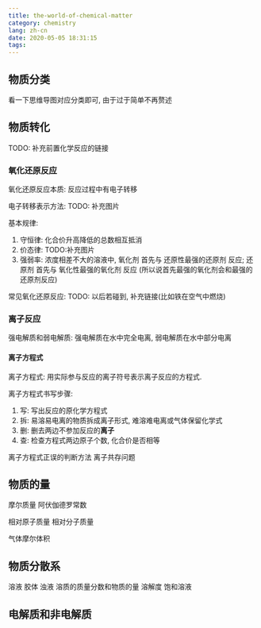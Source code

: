 ```yaml
---
title: the-world-of-chemical-matter
category: chemistry
lang: zh-cn
date: 2020-05-05 18:31:15
tags:
---
```


## 物质分类

看一下思维导图对应分类即可, 由于过于简单不再赘述

## 物质转化

TODO: 补充前置化学反应的链接

### 氧化还原反应

氧化还原反应本质: 反应过程中有电子转移

电子转移表示方法: TODO: 补充图片

基本规律:
1. 守恒律: 化合价升高降低的总数相互抵消
2. 价态律: TODO:补充图片
3. 强弱率: 浓度相差不大的溶液中, 氧化剂 首先与 还原性最强的还原剂 反应; 还原剂 首先与 氧化性最强的氧化剂 反应 (所以说首先最强的氧化剂会和最强的还原剂反应)

常见氧化还原反应:
TODO: 以后若碰到, 补充链接(比如铁在空气中燃烧)

### 离子反应

强电解质和弱电解质: 强电解质在水中完全电离, 弱电解质在水中部分电离

#### 离子方程式

离子方程式: 用实际参与反应的离子符号表示离子反应的方程式.

离子方程式书写步骤:
1. 写: 写出反应的原化学方程式
2. 拆: 易溶易电离的物质拆成离子形式, 难溶难电离或气体保留化学式
3. 删: 删去两边不参加反应的**离子**
4. 查: 检查方程式两边原子个数, 化合价是否相等

离子方程式正误的判断方法
离子共存问题

## 物质的量

摩尔质量
阿伏伽德罗常数

相对原子质量
相对分子质量

气体摩尔体积

## 物质分散系

溶液
胶体
浊液
溶质的质量分数和物质的量
溶解度
饱和溶液

## 电解质和非电解质
